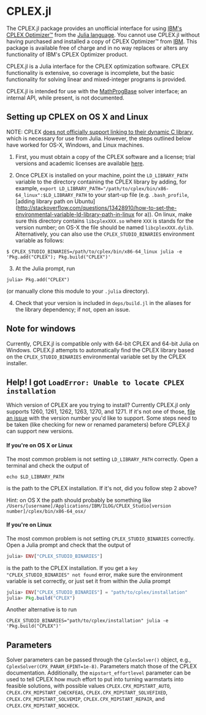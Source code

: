 CPLEX.jl
========

The CPLEX.jl package provides an unofficial interface for using [IBM's CPLEX Optimizer™](http://www.ibm.com/software/commerce/optimization/cplex-optimizer/) from the [Julia language](http://julialang.org/). You cannot use CPLEX.jl without having purchased and installed a copy of CPLEX Optimizer™ from [IBM](http://www.ibm.com/). This package is available free of charge and in no way replaces or alters any functionality of IBM's CPLEX Optimizer product.

CPLEX.jl is a Julia interface for the CPLEX optimization software. CPLEX functionality is extensive, so coverage is incomplete, but the basic functionality for solving linear and mixed-integer programs is provided.

CPLEX.jl is intended for use with the [MathProgBase](https://github.com/JuliaOpt/MathProgBase.jl) solver interface; an internal API, while present, is not documented.

Setting up CPLEX on OS X and Linux
----------------------------------

NOTE: CPLEX [does not officially support linking to their dynamic C library](https://www.ibm.com/developerworks/community/forums/html/topic?id=ca96447c-fe2d-4e8a-900e-cfe358a9bcec&ps=25), which is necessary for use from Julia. However, the steps outlined below have worked for OS-X, Windows, and Linux machines.

1. First, you must obtain a copy of the CPLEX software and a license; trial versions and academic licenses are available [here](http://www-01.ibm.com/software/websphere/products/optimization/cplex-studio-preview-edition/).

2. Once CPLEX is installed on your machine, point the `LD_LIBRARY_PATH` variable to the directory containing the CPLEX library by adding, for example, ``export LD_LIBRARY_PATH="/path/to/cplex/bin/x86-64_linux":$LD_LIBRARY_PATH`` to your start-up file (e.g. ``.bash_profile``, [adding library path on Ubuntu](http://stackoverflow.com/questions/13428910/how-to-set-the-environmental-variable-ld-library-path-in-linux for a)). On linux, make sure this directory contains ``libcplexXXX.so`` where ``XXX`` is stands for the version number; on OS-X the file should be named ``libcplexXXX.dylib``. Alternatively, you can also use the `CPLEX_STUDIO_BINARIES` environment variable as follows:
  ```
  $ CPLEX_STUDIO_BINARIES=/path/to/cplex/bin/x86-64_linux julia -e 'Pkg.add("CPLEX"); Pkg.build("CPLEX")'
  ```

3. At the Julia prompt, run
  ```
  julia> Pkg.add("CPLEX")
  ```
(or manually clone this module to your ``.julia`` directory).

4. Check that your version is included in ``deps/build.jl`` in the aliases for the library dependency; if not, open an issue.

Note for windows
----------------

Currently, CPLEX.jl is compatible only with 64-bit CPLEX and 64-bit Julia on Windows. CPLEX.jl attempts to automatically find the CPLEX library based on the `CPLEX_STUDIO_BINARIES` environmental variable set by the CPLEX installer.

Help! I got `LoadError: Unable to locate CPLEX installation`
----------------------------------

Which version of CPLEX are you trying to install? Currently CPLEX.jl only supports 1260, 1261, 1262, 1263, 1270, and 1271. If it's not one of those, [file an issue](https://github.com/JuliaOpt/CPLEX.jl/issues/new) with the version number you'd like to support. Some steps need to be taken (like checking for new or renamed parameters) before CPLEX.jl can support new versions.

#### If you're on OS X or Linux

The most common problem is not setting `LD_LIBRARY_PATH` correctly. Open a terminal and check the output of
```
echo $LD_LIBRARY_PATH
```
is the path to the CPLEX installation. If it's not, did you follow step 2 above?

Hint: on OS X the path should probably be something like
`/Users/[username]/Applications/IBM/ILOG/CPLEX_Studio[version number]/cplex/bin/x86-64_osx/`

#### If you're on Linux

The most common problem is not setting `CPLEX_STUDIO_BINARIES` correctly. Open a Julia prompt and check that the output of
```julia
julia> ENV["CPLEX_STUDIO_BINARIES"]
```
is the path to the CPLEX installation. If you get a `key "CPLEX_STUDIO_BINARIES" not found` error, make sure the environment variable is set correctly, or just set it from within the Julia prompt
```julia
julia> ENV["CPLEX_STUDIO_BINARIES"] = "path/to/cplex/installation"
julia> Pkg.build("CPLEX")
```
Another alternative is to run
```
CPLEX_STUDIO_BINARIES="path/to/cplex/installation" julia -e 'Pkg.build("CPLEX")'
```

Parameters
----------

Solver parameters can be passed through the ``CplexSolver()`` object, e.g., ``CplexSolver(CPX_PARAM_EPINT=1e-8)``. Parameters match those of the CPLEX documentation. Additionally, the ``mipstart_effortlevel`` parameter can be used to tell CPLEX how much effort to put into turning warmstarts into feasible solutions, with possible values ``CPLEX.CPX_MIPSTART_AUTO``, ``CPLEX.CPX_MIPSTART_CHECKFEAS``, ``CPLEX.CPX_MIPSTART_SOLVEFIXED``, ``CPLEX.CPX_MIPSTART_SOLVEMIP``, ``CPLEX.CPX_MIPSTART_REPAIR``, and ``CPLEX.CPX_MIPSTART_NOCHECK``.
